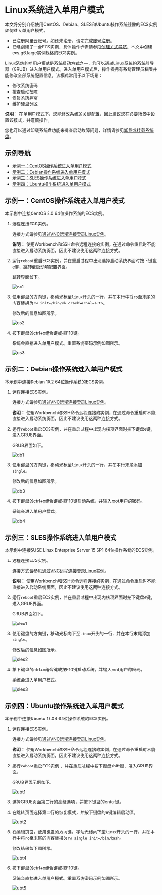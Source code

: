 # Linux系统进入单用户模式

本文将分别介绍使用CentOS、Debian、SLES和Ubuntu操作系统镜像的ECS实例如何进入单用户模式。

-   已注册阿里云账号。如还未注册，请先完成[账号注册](https://account.aliyun.com/register/register.htm?)。
-   已经创建了一台ECS实例，具体操作步骤请参见[创建方式导航](/cn.zh-CN/实例/创建实例/创建方式导航.md)。本文中创建ecs.g6.large实例规格的ECS实例。

Linux系统的单用户模式是系统启动方式之一，您可以通过Linux系统的系统引导器（GRUB）进入单用户模式。进入单用户模式后，操作者拥有系统管理员权限并能修改全部系统配置信息。该模式常用于以下场景：

-   修改系统密码
-   排查启动故障
-   修复系统异常
-   维护硬盘分区

**说明：** 在单用户模式下，您能修改系统的关键配置，因此建议您在必要场景中设置该模式，并谨慎操作。

您也可以通过卸载系统盘功能来排查启动故障问题，详情请参见[卸载或挂载系统盘](/cn.zh-CN/块存储/云盘基础操作/卸载或挂载系统盘.md)。

## 示例导航

-   [示例一：CentOS操作系统进入单用户模式](#section_1nk_30k_rpj)
-   [示例二：Debian操作系统进入单用户模式](#section_mo5_s2t_m7i)
-   [示例三：SLES操作系统进入单用户模式](#section_im9_5nl_g9k)
-   [示例四：Ubuntu操作系统进入单用户模式](#section_4aa_ic6_c8p)

## 示例一：CentOS操作系统进入单用户模式

本示例中连接CentOS 8.0 64位操作系统的ECS实例。

1.  远程连接ECS实例。

    连接方式请参见[通过VNC远程连接登录Linux实例](/cn.zh-CN/实例/连接实例/连接Linux实例/通过VNC远程连接登录Linux实例.md)。

    **说明：** 使用Workbench和SSH命令远程连接的实例，在通过命令重启时不能直接进入启动系统页面，因此不建议使用这两种连接方式。

2.  运行`reboot`重启ECS实例，并在重启过程中出现选择启动系统界面时按下键盘e键，跳转至启动项配置界面。

    跳转界面如下。

    ![os1](https://static-aliyun-doc.oss-cn-hangzhou.aliyuncs.com/assets/img/zh-CN/4895559951/p94739.png)

3.  使用键盘的方向键，移动光标至`linux`开头的一行，并在本行中将`ro`至末尾的内容替换为`rw init=/bin/sh crashkernel=auto`。

    修改后的信息如图所示。

    ![os2](https://static-aliyun-doc.oss-cn-hangzhou.aliyuncs.com/assets/img/zh-CN/1350269951/p94742.png)

4.  按下键盘的ctrl+x组合键或按F10键。

    系统会直接进入单用户模式。重置系统密码示例如图所示。

    ![os3](https://static-aliyun-doc.oss-cn-hangzhou.aliyuncs.com/assets/img/zh-CN/5895559951/p94745.png)


## 示例二：Debian操作系统进入单用户模式

本示例中连接Debian 10.2 64位操作系统的ECS实例。

1.  远程连接ECS实例。

    连接方式请参见[通过VNC远程连接登录Linux实例](/cn.zh-CN/实例/连接实例/连接Linux实例/通过VNC远程连接登录Linux实例.md)。

    **说明：** 使用Workbench和SSH命令远程连接的实例，在通过命令重启时不能直接进入启动系统页面，因此不建议使用这两种连接方式。

2.  运行`reboot`重启ECS实例，并在重启过程中出现内核项界面时按下键盘e键，进入GRUB界面。

    GRUB界面如下。

    ![db1](https://static-aliyun-doc.oss-cn-hangzhou.aliyuncs.com/assets/img/zh-CN/5895559951/p94723.png)

3.  使用键盘的方向键，移动光标至`linux`开头的一行，并在本行末尾添加`single`。

    修改后的信息如图所示。

    ![db3](https://static-aliyun-doc.oss-cn-hangzhou.aliyuncs.com/assets/img/zh-CN/5895559951/p94715.png)

4.  按下键盘的ctrl+x组合键或按F10键启动系统，并输入root用户的密码。

    系统会进入单用户模式。

    ![db4](https://static-aliyun-doc.oss-cn-hangzhou.aliyuncs.com/assets/img/zh-CN/5895559951/p94716.png)


## 示例三：SLES操作系统进入单用户模式

本示例中连接SUSE Linux Enterprise Server 15 SP1 64位操作系统的ECS实例。

1.  远程连接ECS实例。

    连接方式请参见[通过VNC远程连接登录Linux实例](/cn.zh-CN/实例/连接实例/连接Linux实例/通过VNC远程连接登录Linux实例.md)。

    **说明：** 使用Workbench和SSH命令远程连接的实例，在通过命令重启时不能直接进入启动系统页面，因此不建议使用这两种连接方式。

2.  运行`reboot`重启ECS实例，并在重启过程中出现内核项界面时按下键盘e键，进入GRUB界面。

    GRUB界面如下。

    ![sles1](https://static-aliyun-doc.oss-cn-hangzhou.aliyuncs.com/assets/img/zh-CN/5895559951/p94725.png)

3.  使用键盘的方向键，移动光标向下至`linux`开头的一行，并在本行末尾添加`single`。

    修改后的信息如图所示。

    ![sles2](https://static-aliyun-doc.oss-cn-hangzhou.aliyuncs.com/assets/img/zh-CN/5895559951/p94731.png)

4.  按下键盘的ctrl+x组合键或按F10键启动系统，并输入root用户的密码。

    系统会进入单用户模式。

    ![sles3](https://static-aliyun-doc.oss-cn-hangzhou.aliyuncs.com/assets/img/zh-CN/5895559951/p94733.png)


## 示例四：Ubuntu操作系统进入单用户模式

本示例中连接Ubuntu 18.04 64位操作系统的ECS实例。

1.  远程连接ECS实例。

    连接方式请参见[通过VNC远程连接登录Linux实例](/cn.zh-CN/实例/连接实例/连接Linux实例/通过VNC远程连接登录Linux实例.md)。

    **说明：** 使用Workbench和SSH命令远程连接的实例，在通过命令重启时不能直接进入启动系统页面，因此不建议使用这两种连接方式。

2.  运行`reboot`重启ECS实例 ，并在重启过程中按下键盘shift键，进入GRUB界面。

    GRUB界面示例如下。

    ![ubt1](https://static-aliyun-doc.oss-cn-hangzhou.aliyuncs.com/assets/img/zh-CN/5895559951/p94572.png)

3.  选择GRUB页面第二行的高级选项，并按下键盘的enter键。

4.  在跳转页面选择第二行的恢复模式，并按下键盘的e键编辑启动项。

    ![ubt2](https://static-aliyun-doc.oss-cn-hangzhou.aliyuncs.com/assets/img/zh-CN/5895559951/p94573.png)

5.  在编辑页面，使用键盘的方向键，移动光标向下至`linux`开头的一行，并在本行中将`ro`至末尾的内容替换为`rw single init=/bin/bash`。

    修改结果如下图所示。

    ![ubt4](https://static-aliyun-doc.oss-cn-hangzhou.aliyuncs.com/assets/img/zh-CN/5895559951/p94683.png)

6.  按下键盘的ctrl+x组合键或按F10键。

    系统会直接进入单用户模式。重置系统密码示例如图所示。

    ![ubt5](https://static-aliyun-doc.oss-cn-hangzhou.aliyuncs.com/assets/img/zh-CN/5895559951/p94707.png)



